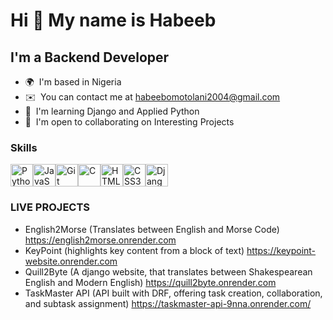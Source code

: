 Hi 👋 My name is Habeeb
=======================

I'm a Backend Developer
-----------------------

*   🌍  I'm based in Nigeria
*   ✉️  You can contact me at [habeebomotolani2004@gmail.com](mailto:habeebomotolani2004@gmail.com)
*   🧠  I'm learning Django and Applied Python
*   🤝  I'm open to collaborating on Interesting Projects
  
  ### Skills 
<p align="left">
<a href="https://www.python.org/" target="_blank" rel="noreferrer"><img src="https://raw.githubusercontent.com/danielcranney/readme-generator/main/public/icons/skills/python-colored.svg" width="36" height="36" alt="Python" /></a><a href="https://developer.mozilla.org/en-US/docs/Web/JavaScript" target="_blank" rel="noreferrer"><img src="https://raw.githubusercontent.com/danielcranney/readme-generator/main/public/icons/skills/javascript-colored.svg" width="36" height="36" alt="JavaScript" /></a><a href="https://git-scm.com/" target="_blank" rel="noreferrer"><img src="https://raw.githubusercontent.com/danielcranney/readme-generator/main/public/icons/skills/git-colored.svg" width="36" height="36" alt="Git" /></a><a href="https://docs.microsoft.com/en-us/cpp/?view=msvc-170" target="_blank" rel="noreferrer"><img src="https://raw.githubusercontent.com/danielcranney/readme-generator/main/public/icons/skills/c-colored.svg" width="36" height="36" alt="C" /></a><a href="https://developer.mozilla.org/en-US/docs/Glossary/HTML5" target="_blank" rel="noreferrer"><img src="https://raw.githubusercontent.com/danielcranney/readme-generator/main/public/icons/skills/html5-colored.svg" width="36" height="36" alt="HTML5" /></a><a href="https://www.w3.org/TR/CSS/#css" target="_blank" rel="noreferrer"><img src="https://raw.githubusercontent.com/danielcranney/readme-generator/main/public/icons/skills/css3-colored.svg" width="36" height="36" alt="CSS3" /></a><a href="https://www.djangoproject.com/" target="_blank" rel="noreferrer"><img src="https://raw.githubusercontent.com/danielcranney/readme-generator/main/public/icons/skills/django-colored.svg" width="36" height="36" alt="Django" /></a>
</p>
                    	
### **LIVE PROJECTS**
- English2Morse (Translates between English and Morse Code) https://english2morse.onrender.com
- KeyPoint (highlights key content from a block of text) https://keypoint-website.onrender.com
- Quill2Byte (A django website, that translates between Shakespearean English and Modern English) https://quill2byte.onrender.com
- TaskMaster API (API built with DRF, offering task creation, collaboration, and subtask assignment) https://taskmaster-api-9nna.onrender.com/

<!---
habeebsl/habeebsl is a ✨ special ✨ repository because its `README.md` (this file) appears on your GitHub profile.
You can click the Preview link to take a look at your changes.
--->


